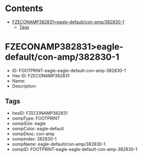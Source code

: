 



Contents
========

* [FZECONAMP382831>eagle-default/con-amp/382830-1](#fzeconamp382831eagle-defaultcon-amp382830-1)
	* [Tags](#tags)

# FZECONAMP382831>eagle-default/con-amp/382830-1

- ID: FOOTPRINT-eagle-eagle-default-con-amp-382830-1
- Hex ID: FZECONAMP382831
- Name: 
- Description: 

## Tags

- hexID: FZECONAMP382831
- oompType: FOOTPRINT
- oompSize: eagle
- oompColor: eagle-default
- oompDesc: con-amp
- oompIndex: 382830-1
- oompName: eagle-default/con-amp/382830-1
- oompID: FOOTPRINT-eagle-eagle-default-con-amp-382830-1
